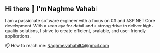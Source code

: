 ## Hi there 👋 I'm Naghme Vahabi
I am a passionate software engineer with a focus on C# and ASP.NET Core development. With a keen eye for detail and a strong drive to deliver high-quality solutions, I strive to create efficient, scalable, and user-friendly applications.

📫 How to reach me: Naghme.vahabi94@gmail.com
<!--
**naghme-vahabi/naghme-vahabi** is a ✨ _special_ ✨ repository because its `README.md` (this file) appears on your GitHub profile.

Here are some ideas to get you started:

- 🔭 I’m currently working on ...
- 🌱 I’m currently learning ...
- 👯 I’m looking to collaborate on ...
- 🤔 I’m looking for help with ...
- 💬 Ask me about ...
- 📫 How to reach me: ...
- 😄 Pronouns: ...
- ⚡ Fun fact: ...
-->
